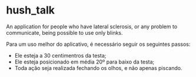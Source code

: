 # hush_talk

An application for people who have lateral sclerosis, or any problem to communicate, being possible to use only blinks.

Para um uso melhor do aplicativo, é necessário seguir os seguintes passos:
- Ele esteja a 30 centimentros da testa;
- Ele esteja posicionado em média 20º para baixo da testa;
- Toda ação seja realizada fechando os olhos, e não apenas piscando.

